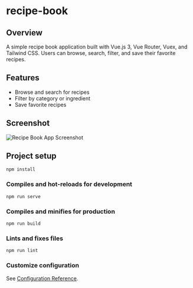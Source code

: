 # recipe-book

## Overview
A simple recipe book application built with Vue.js 3, Vue Router, Vuex, and Tailwind CSS. Users can browse, search, filter, and save their favorite recipes.

## Features
- Browse and search for recipes
- Filter by category or ingredient
- Save favorite recipes

## Screenshot

![Recipe Book App Screenshot](screenshot.png)


## Project setup
```
npm install
```

### Compiles and hot-reloads for development
```
npm run serve
```

### Compiles and minifies for production
```
npm run build
```

### Lints and fixes files
```
npm run lint
```

### Customize configuration
See [Configuration Reference](https://cli.vuejs.org/config/).
